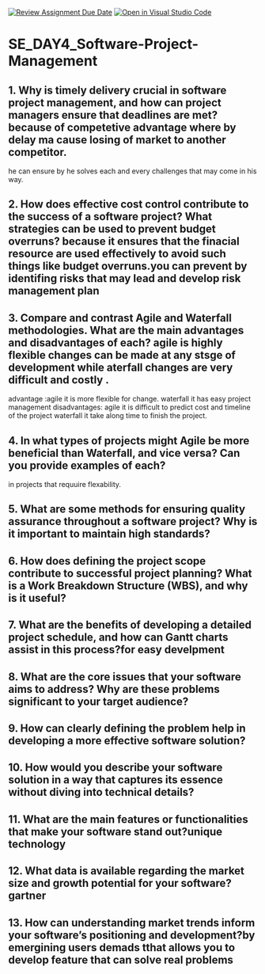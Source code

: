 [![Review Assignment Due Date](https://classroom.github.com/assets/deadline-readme-button-22041afd0340ce965d47ae6ef1cefeee28c7c493a6346c4f15d667ab976d596c.svg)](https://classroom.github.com/a/9pw6JKcu)
[![Open in Visual Studio Code](https://classroom.github.com/assets/open-in-vscode-2e0aaae1b6195c2367325f4f02e2d04e9abb55f0b24a779b69b11b9e10269abc.svg)](https://classroom.github.com/online_ide?assignment_repo_id=18455884&assignment_repo_type=AssignmentRepo)
# SE_DAY4_Software-Project-Management
## 1. Why is timely delivery crucial in software project management, and how can project managers ensure that deadlines are met?because of competetive advantage where by delay ma cause losing of market to another competitor.
he  can ensure by he solves each and every challenges that may come in his way.
## 2. How does effective cost control contribute to the success of a software project? What strategies can be used to prevent budget overruns? because it ensures that the finacial resource are used effectively to avoid such things like budget overruns.you can prevent by identifing risks that may lead and develop risk management plan
## 3. Compare and contrast Agile and Waterfall methodologies. What are the main advantages and disadvantages of each? agile is highly flexible changes can be made at any stsge of development  while aterfall changes are very difficult and costly . 
advantage :agile it is more flexible for change.
          waterfall it has easy project management 
  disadvantages: agile it is difficult to predict cost and timeline of the project
                waterfall it take along time to finish the project.
## 4. In what types of projects might Agile be more beneficial than Waterfall, and vice versa? Can you provide examples of each?
in projects that requuire  flexability.
## 5. What are some methods for ensuring quality assurance throughout a software project? Why is it important to maintain high standards?
## 6. How does defining the project scope contribute to successful project planning? What is a Work Breakdown Structure (WBS), and why is it useful?
## 7. What are the benefits of developing a detailed project schedule, and how can Gantt charts assist in this process?for easy develpment
## 8. What are the core issues that your software aims to address? Why are these problems significant to your target audience?
## 9. How can clearly defining the problem help in developing a more effective software solution?
## 10. How would you describe your software solution in a way that captures its essence without diving into technical details?
## 11. What are the main features or functionalities that make your software stand out?unique technology 
## 12. What data is available regarding the market size and growth potential for your software?gartner
## 13. How can understanding market trends inform your software’s positioning and development?by emergining users demads tthat allows you to develop feature that can solve real problems
